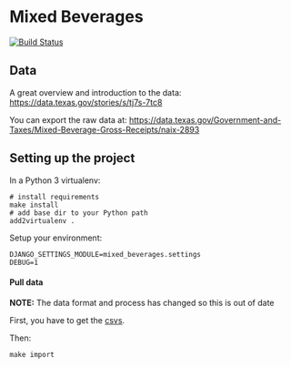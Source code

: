 # Mixed Beverages

[![Build Status](https://travis-ci.org/texas/tx_mixed_beverages.svg?branch=master)](https://travis-ci.org/texas/tx_mixed_beverages)

## Data

A great overview and introduction to the data: https://data.texas.gov/stories/s/tj7s-7tc8

You can export the raw data at:
https://data.texas.gov/Government-and-Taxes/Mixed-Beverage-Gross-Receipts/naix-2893

## Setting up the project

In a Python 3 virtualenv:

    # install requirements
    make install
    # add base dir to your Python path
    add2virtualenv .

Setup your environment:

    DJANGO_SETTINGS_MODULE=mixed_beverages.settings
    DEBUG=1

#### Pull data

**NOTE:** The data format and process has changed so this is out of date

First, you have to get the [csvs](https://www.comptroller.texas.gov/transparency/open-data/search-datasets/).

Then:

    make import
